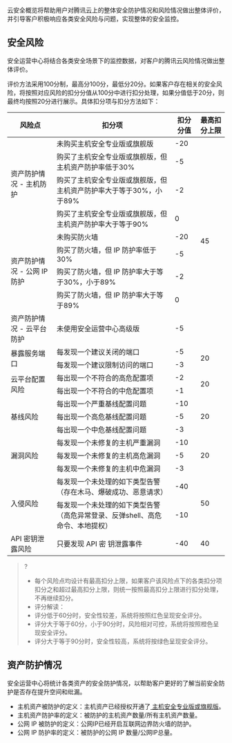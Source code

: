 云安全概览将帮助用户对腾讯云上的整体安全防护情况和风险情况做出整体评价，并引导客户积极响应各类安全风险与问题，实现整体的安全监控。

## 安全风险
安全运营中心将结合各类安全场景下的监控数据，对客户的腾讯云风险情况做出整体评价。

评价方法采用100分制，最高分100分，最低分20分。如果客户存在相关的安全风险，将按照对应风险的扣分分值从100分中进行扣分处理，如果分值低于20分，则最终均按照20分进行展示。具体扣分项与扣分方法如下：
<table>
<thead>
<tr>
<th>风险点</th>
<th>扣分项</th>
<th>扣分分值</th>
<th>最高扣分上限</th>
</tr>
</thead>
<tbody><tr>
<td rowspan=4>资产防护情况 - 主机防护</td>
<td>未购买主机安全专业版或旗舰版</td>
<td>-20</td>
<td rowspan=9>45</td>
</tr>
<tr>
 <td>购买了主机安全专业版或旗舰版，但主机资产防护率低于30%</td>
<td>-5</td>
 </tr>
<tr>
 <td>购买了主机安全专业版或旗舰版，但主机资产防护率大于等于30%，小于89%</td>
<td>-2</td>
 </tr>
<tr>
 <td>购买了主机安全专业版或旗舰版，但主机资产防护率大于等于90%</td>
<td>0</td>
 </tr>
<tr>
<td rowspan=4>资产防护情况 - 公网 IP 防护</td>
<td>未购买防火墙</td>
<td>-20</td>
 </tr>
<tr>
 <td>购买了防火墙，但 IP 防护率低于30%</td>
<td>-5</td>
 </tr>
<tr>
 <td>购买了防火墙，但 IP 防护率大于等于30%，小于89%</td>
<td>-2</td>
 </tr>
<tr>
<td>购买了防火墙，但 IP 防护率大于等于89%</td>
<td>0</td>
</tr>
<tr>
<td>资产防护情况 - 云平台防护</td>
<td>未使用安全运营中心高级版</td>
<td>-5</td>
</tr>
<tr>
<td rowspan=2>暴露服务端口</td>
<td>每发现一个建议关闭的端口</td>
<td>-5</td>
<td rowspan=2>20</td>
</tr>
<tr>
<td>每发现一个建议限制访问的端口</td>
<td>-3</td>
 </tr>
<tr>
<td rowspan=2>云平台配置风险</td>
<td>每出现一个不符合的高危配置项</td>
<td>-2</td>
<td rowspan=2>20</td>
</tr>
<tr>
 <td>每出现一个不符合的中危配置项</td>
<td>-1</td>
 </tr>
<tr>
<td rowspan=3>基线风险</td>
<td>每出现一个严重基线配置问题</td>
<td>-10</td>
<td rowspan=3>20</td>
</tr>
<tr>
 <td>每出现一个高危基线配置问题</td>
<td>-5</td>
 </tr>
<tr>
 <td>每出现一个中危基线配置问题</td>
<td>-3</td>
 </tr>
<tr>
<td rowspan=3>漏洞风险</td>
<td>每发现一个未修复的主机严重漏洞</td>
<td>-10</td>
<td rowspan=3>20</td>
</tr>
<tr>
 <td>每发现一个未修复的主机高危漏洞</td>
<td>-5</td>
 </tr>
<tr>
 <td>每发现一个未修复的主机中危漏洞</td>
<td>-3</td>
 </tr>
<tr>
<td rowspan=2>入侵风险</td>
<td>每发现一个未处理的如下类型告警（存在木马、爆破成功、恶意请求）</td>
<td>-40</td>
<td rowspan=2>50</td>
</tr>
<tr>
 <td>每发现一个未处理的如下类型告警（高危异常登录、反弹shell、高危命令、本地提权）</td>
<td>-10</td>
 </tr>
<tr>
<td>API 密钥泄露风险</td>
<td>只要发现 API 密 钥泄露事件</td>
<td>-40</td>
<td>40</td>
</tr>
</tbody></table>

>?
>- 每个风险点均设计有最高扣分上限，如果客户该风险点下的各类扣分项扣分之和超过最高扣分上限，则统一按照最高扣分上限进行扣分处理，不再继续扣分。
>- 评分解读：
>  - 评分低于60分时，安全性较差，系统将按照红色呈现安全评分。
>  - 评分大于等于60分，小于90分时，风险相对可控，系统将按照橙色呈现安全评分。
>  - 评分大于等于90分时，安全性较高，系统将按绿色呈现安全评分。

## 资产防护情况
安全运营中心将统计各类资产的安全防护情况，以帮助客户更好的了解当前安全防护是否存在提升空间和纰漏。
- 主机资产被防护的定义：主机资产已经授权开通了[ 主机安全专业版或旗舰版](https://cloud.tencent.com/document/product/296/12230)。
- 主机资产防护率的定义：被防护的主机资产数量/所有主机资产数量。
- 公网 IP 被防护的定义：公网IP已经开启互联网边界防火墙的防护。
- 公网 IP 防护率的定义：被防护的公网 IP 数量/公网IP总量。
